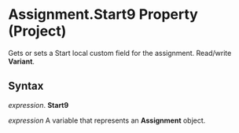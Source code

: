 
# Assignment.Start9 Property (Project)

Gets or sets a Start local custom field for the assignment. Read/write  **Variant**.


## Syntax

 _expression_. **Start9**

 _expression_ A variable that represents an **Assignment** object.


